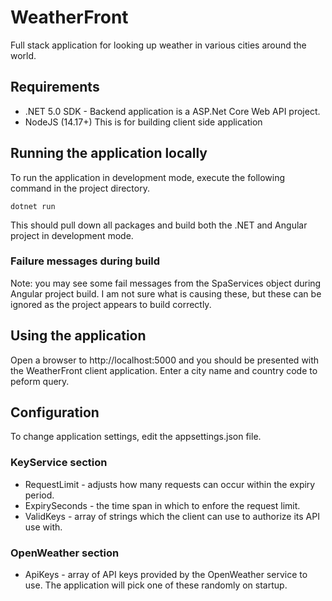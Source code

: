 # WeatherFront

Full stack application for looking up weather in various cities around the world.

## Requirements

- .NET 5.0 SDK - Backend application is a ASP.Net Core Web API project.
- NodeJS (14.17+) This is for building client side application


## Running the application locally

To run the application in development mode, execute the following command in the
project directory.

```
dotnet run
```

This should pull down all packages and build both the .NET and Angular project 
in development mode. 

### Failure messages during build

Note: you may see some fail messages from the SpaServices object during Angular 
project build. I am not sure what is causing these, but these can be ignored as the 
project appears to build correctly.

## Using the application

Open a browser to http://localhost:5000 and you should be presented with the WeatherFront
client application. Enter a city name and country code to peform query.

## Configuration

To change application settings, edit the appsettings.json file. 

### KeyService section
- RequestLimit - adjusts how many requests can occur within the expiry period.
- ExpirySeconds - the time span in which to enfore the request limit.
- ValidKeys - array of strings which the client can use to authorize its API use with.

### OpenWeather section
- ApiKeys - array of API keys provided by the OpenWeather service to use. The application will
pick one of these randomly on startup.
